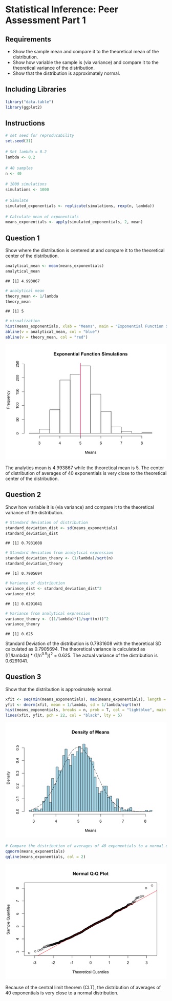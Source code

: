 # Statistical Inference: Peer Assessment Part 1

## Requirements

+ Show the sample mean and compare it to the theoretical mean of the distribution.
+ Show how variable the sample is (via variance) and compare it to the theoretical variance of the distribution.
+ Show that the distribution is approximately normal.

## Including Libraries


```r
library("data.table")
library(ggplot2)
```

## Instructions


```r
# set seed for reproducability
set.seed(31)

# Set lambda = 0.2
lambda <- 0.2

# 40 samples
n <- 40

# 1000 simulations
simulations <- 1000

# Simulate
simulated_exponentials <- replicate(simulations, rexp(n, lambda))

# Calculate mean of exponentials
means_exponentials <- apply(simulated_exponentials, 2, mean)
```

## Question 1
Show where the distribution is centered at and compare it to the theoretical center of the distribution.


```r
analytical_mean <- mean(means_exponentials)
analytical_mean
```

```
## [1] 4.993867
```


```r
# analytical mean
theory_mean <- 1/lambda
theory_mean
```

```
## [1] 5
```


```r
# visualization
hist(means_exponentials, xlab = "Means", main = "Exponential Function Simulations")
abline(v = analytical_mean, col = "blue")
abline(v = theory_mean, col = "red")
```

![](PA_report_part_1_files/figure-html/unnamed-chunk-5-1.png)<!-- -->

The analytics mean is 4.993867 while the theoretical mean is 5. The center of distribution of averages of 40 exponentials is very close to the theoretical center of the distribution.

## Question 2
Show how variable it is (via variance) and compare it to the theoretical variance of the distribution.


```r
# Standard deviation of distribution
standard_deviation_dist <- sd(means_exponentials)
standard_deviation_dist
```

```
## [1] 0.7931608
```


```r
# Standard deviation from analytical expression
standard_deviation_theory <- (1/lambda)/sqrt(n)
standard_deviation_theory
```

```
## [1] 0.7905694
```


```r
# Variance of distribution
variance_dist <- standard_deviation_dist^2
variance_dist
```

```
## [1] 0.6291041
```


```r
# Variance from analytical expression
variance_theory <- ((1/lambda)*(1/sqrt(n)))^2
variance_theory
```

```
## [1] 0.625
```

Standard Deviation of the distribution is 0.7931608 with the theoretical SD calculated as 0.7905694. The theoretical variance is calculated as ((1/lambda) * (1/n<sup>0.5</sup>))<sup>2</sup> = 0.625. The actual variance of the distribution is 0.6291041.

## Question 3
Show that the distribution is approximately normal.


```r
xfit <- seq(min(means_exponentials), max(means_exponentials), length = 100)
yfit <- dnorm(xfit, mean = 1/lambda, sd = 1/lambda/sqrt(n))
hist(means_exponentials, breaks = n, prob = T, col = "lightblue", main = "Density of Means", xlab = "Means", ylab = "Density")
lines(xfit, yfit, pch = 22, col = "black", lty = 5)
```

![](PA_report_part_1_files/figure-html/unnamed-chunk-10-1.png)<!-- -->


```r
# Compare the distribution of averages of 40 exponentials to a normal distribution
qqnorm(means_exponentials)
qqline(means_exponentials, col = 2)
```

![](PA_report_part_1_files/figure-html/unnamed-chunk-11-1.png)<!-- -->

Because of the central limit theorem (CLT), the distribution of averages of 40 exponentials is very close to a normal distribution.
